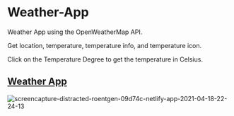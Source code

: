 # Weather-App
Weather App using the OpenWeatherMap API.

Get location, temperature, temperature info, and temperature icon.

Click on the Temperature Degree to get the temperature in Celsius.

## <a href="https://distracted-roentgen-09d74c.netlify.app/">Weather App</a>

<img src="https://i.ibb.co/NS0qndj/screencapture-distracted-roentgen-09d74c-netlify-app-2021-04-18-22-24-13.png" alt="screencapture-distracted-roentgen-09d74c-netlify-app-2021-04-18-22-24-13" border="0">

